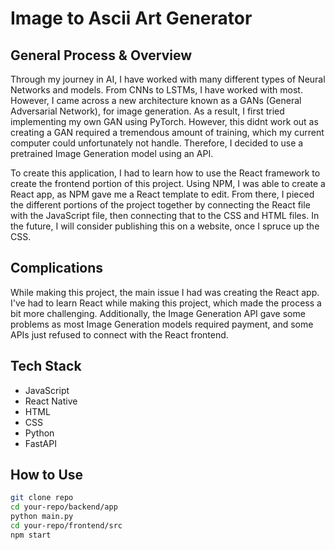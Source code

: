 # Image to Ascii Art Generator

## General Process & Overview

<p>Through my journey in AI, I have worked with many different types of Neural Networks and models. From CNNs to LSTMs, I have worked with most. However, I came across a new architecture known as a GANs (General Adversarial Network), for image generation. As a result, I first tried implementing my own GAN using PyTorch. However, this didnt work out as creating a GAN required a tremendous amount of training, which my current computer could unfortunately not handle. Therefore, I decided to use a pretrained Image Generation model using an API.</p>

<p>To create this application, I had to learn how to use the React framework to create the frontend portion of this project. Using NPM, I was able to create a React app, as NPM gave me a React template to edit. From there, I pieced the different portions of the project together by connecting the React file with the JavaScript file, then connecting that to the CSS and HTML files. In the future, I will consider publishing this on a website, once I spruce up the CSS. </p>

## Complications

<p>While making this project, the main issue I had was creating the React app. I've had to learn React while making this project, which made the process a bit more challenging. Additionally, the Image Generation API gave some problems as most Image Generation models required payment, and some APIs just refused to connect with the React frontend.</p>

## Tech Stack

- JavaScript
- React Native
- HTML
- CSS
- Python
- FastAPI

## How to Use

```bash
git clone repo
cd your-repo/backend/app
python main.py
cd your-repo/frontend/src
npm start


